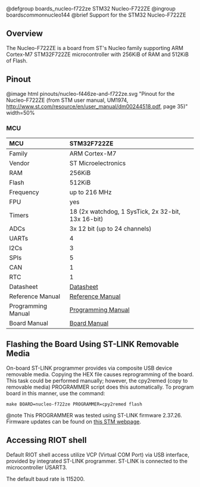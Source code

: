 @defgroup    boards_nucleo-f722ze STM32 Nucleo-F722ZE
@ingroup     boards*common*nucleo144
@brief       Support for the STM32 Nucleo-F722ZE

## Overview

The Nucleo-F722ZE is a board from ST's Nucleo family supporting ARM Cortex-M7
STM32F722ZE microcontroller with 256KiB of RAM and 512KiB of Flash.

## Pinout

@image html pinouts/nucleo-f446ze-and-f722ze.svg "Pinout for the Nucleo-F722ZE (from STM user manual, UM1974, http://www.st.com/resource/en/user_manual/dm00244518.pdf, page 35)" width=50%

### MCU

| MCU          | STM32F722ZE
|:-------------|:--------------------|
| Family       | ARM Cortex-M7       |
| Vendor       | ST Microelectronics |
| RAM          | 256KiB              |
| Flash        | 512KiB              |
| Frequency    | up to 216 MHz       |
| FPU          | yes                 |
| Timers       | 18 (2x watchdog, 1 SysTick, 2x 32-bit, 13x 16-bit) |
| ADCs         | 3x 12 bit (up to 24 channels) |
| UARTs        | 4                   |
| I2Cs         | 3                   |
| SPIs         | 5                   |
| CAN          | 1                   |
| RTC          | 1                   |
| Datasheet    | [Datasheet](https://www.st.com/resource/en/datasheet/stm32f722ic.pdf)|
| Reference Manual | [Reference Manual](https://www.st.com/resource/en/reference_manual/rm0431-stm32f72xxx-and-stm32f73xxx-advanced-armbased-32bit-mcus-stmicroelectronics.pdf)|
| Programming Manual | [Programming Manual](https://www.st.com/resource/en/programming_manual/pm0253-stm32f7-series-and-stm32h7-series-cortexm7-processor-programming-manual-stmicroelectronics.pdf)|
| Board Manual | [Board Manual](https://www.st.com/resource/en/user_manual/dm00244518-stm32-nucleo-144-boards-stmicroelectronics.pdf)|


## Flashing the Board Using ST-LINK Removable Media

On-board ST-LINK programmer provides via composite USB device removable media.
Copying the HEX file causes reprogramming of the board. This task
could be performed manually; however, the cpy2remed (copy to removable
media) PROGRAMMER script does this automatically. To program board in
this manner, use the command:
```
make BOARD=nucleo-f722ze PROGRAMMER=cpy2remed flash
```
@note This PROGRAMMER was tested using ST-LINK firmware 2.37.26. Firmware updates
      can be found on [this STM webpage](https://www.st.com/en/development-tools/stsw-link007.html).

## Accessing RIOT shell

Default RIOT shell access utilize VCP (Virtual COM Port) via USB interface,
provided by integrated ST-LINK programmer. ST-LINK is connected to the
microcontroller USART3.

The default baud rate is 115200.

